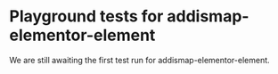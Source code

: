# Playground tests for addismap-elementor-element
We are still awaiting the first test run for addismap-elementor-element.
